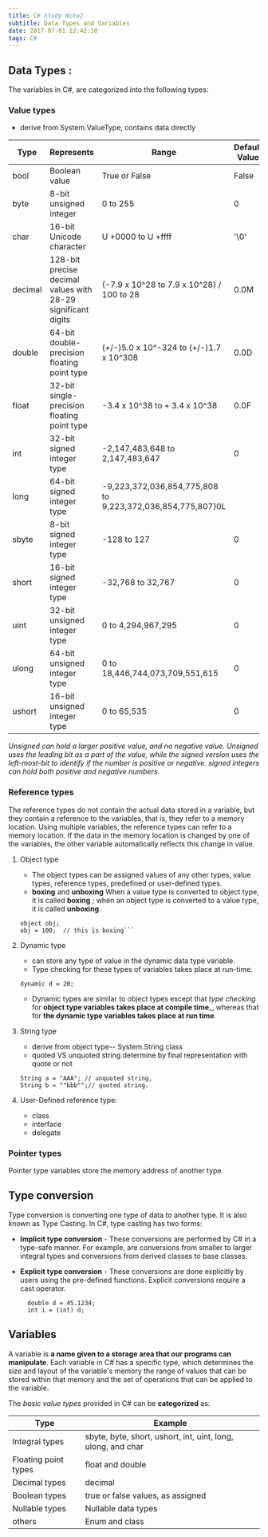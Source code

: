 ```yaml
---
title: C# Study Note2
subtitle: Data Types and Variables
date: 2017-07-01 12:42:10
tags: C#
---
```

## Data Types :

The variables in C#, are categorized into the following types:
### Value types
  * derive from System.ValueType, contains data directly

Type|Represents|Range|Default Value
---|---|---|---
bool|Boolean value|True or False|False
byte|8-bit unsigned integer|0 to 255|0
char|16-bit Unicode character|U +0000 to U +ffff|'\0'
decimal|128-bit precise decimal values with 28-29 significant digits|(-7.9 x 10^28 to 7.9 x 10^28) / 100 to 28|0.0M
double|64-bit double-precision floating point type|(+/-)5.0 x 10^-324 to (+/-)1.7 x 10^308|0.0D
float|32-bit single-precision floating point type|-3.4 x 10^38 to + 3.4 x 10^38|0.0F
int|32-bit signed integer type|-2,147,483,648 to 2,147,483,647|0
long|64-bit signed integer type|-9,223,372,036,854,775,808 to 9,223,372,036,854,775,807}0L
sbyte|8-bit signed integer type|-128 to 127|0
short|16-bit signed integer type|-32,768 to 32,767|0
uint|32-bit unsigned integer type|0 to 4,294,967,295|0
ulong|64-bit unsigned integer type|0 to 18,446,744,073,709,551,615|0
ushort|16-bit unsigned integer type|0 to 65,535|0

_Unsigned can hold a larger positive value, and no negative value. Unsigned uses the leading bit as a part of the value, while the signed version uses the left-most-bit to identify if the number is positive or negative. signed integers can hold both positive and negative numbers._ 
### Reference types
The reference types do not contain the actual data stored in a variable, but they contain a reference to the variables, that is, they refer to a memory location. Using multiple variables, the reference types can refer to a memory location. If the data in the memory location is changed by one of the variables, the other variable automatically reflects this change in value.

1. Object type
    * The object types can be assigned values of any other types, value types, reference types, predefined or user-defined types. 
    * __boxing__ and __unboxing__
    When a value type is converted to object type, it is called __boxing__ ; when an object type is converted to a value type, it is called __unboxing__.
    ```
    object obj;
    obj = 100;  // this is boxing```
2. Dynamic type
    * can store any type of value in the dynamic data type variable. 
    * Type checking for these types of variables takes place at run-time.
    ```
    dynamic d = 20;
    ```

    * Dynamic types are similar to object types except that _type checking_ for __object type variables takes place at compile time___, whereas that for __the dynamic type variables takes place at run time__.

3. String type
    * derive from object type-- System.String class
    * quoted VS unquoted string
    determine by final representation with quote or not
    ```
    String a = "AAA"; // unquoted string,
    String b = ""bbb"";// quoted string.
    ```
4. User-Defined reference type:
    * class
    * interface
    * delegate

### Pointer types
Pointer type variables store the memory address of another type. 

## Type conversion
Type conversion is converting one type of data to another type. It is also known as Type Casting. In C#, type casting has two forms:

* __Implicit type conversion__ - These conversions are performed by C# in a type-safe manner. For example, are conversions from smaller to larger integral types and conversions from derived classes to base classes.

* __Explicit type conversion__ - These conversions are done explicitly by users using the pre-defined functions. Explicit conversions require a cast operator.
  ```
    double d = 45.1234;
    int i = (int) d;
  ```


## Variables
A variable is __a name given to a storage area that our programs can manipulate__. Each variable in C# has a specific type, which determines the size and layout of the variable's memory the range of values that can be stored within that memory and the set of operations that can be applied to the variable.

The _basic value types_ provided in C# can be __categorized__ as:

Type| Example
---| ---
Integral types|sbyte, byte, short, ushort, int, uint, long, ulong, and char
Floating point types|float and double
Decimal types|decimal
Boolean types|true or false values, as assigned
Nullable types|Nullable data types
others| Enum and class
